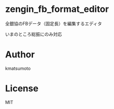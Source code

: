 # zengin_fb_format_editor
全銀協のFBデータ（固定長）を編集するエディタ

いまのところ総振にのみ対応

# Author
kmatsumoto

# License
MIT
